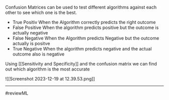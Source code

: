 Confusion Matrices can be used to test different algorithms against each other to see which one is the best.

- True Positiv
	When the Algorithm correctly predicts the right outcome
- False Positive
	When the algorithm predicts positive but the outcome is actually negative
- False Negative
	When the Algorithm predicts Negative but the outcome actually is positve
- True Negative
	When the algorithm predicts negative and the actual outcome also is negative

Using [[Sensitivity and Specificity]] and the confusion matrix we can find out which algorithm is the most accurate

![[Screenshot 2023-12-19 at 12.39.53.png]]

---
#reviewML 
